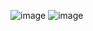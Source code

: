 ![image](https://github.com/user-attachments/assets/a907f5fb-cbef-4c6b-b8a0-7d01d9847460)
![image](https://github.com/user-attachments/assets/4e0073e8-69f8-4939-a494-4c0c6d933435)

